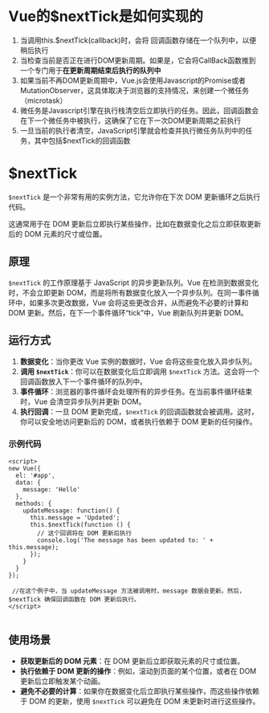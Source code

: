 # Vue的$nextTick是如何实现的

1. 当调用this.$nextTick(callback)时，会将 回调函数存储在一个队列中，以便稍后执行
2. 当检查当前是否正在进行DOM更新周期。如果是，它会将CallBack函数推到一个专门用于**在更新周期结束后执行的队列中**
3. 如果当前不再DOM更新周期中，Vue.js会使用Javascript的Promise或者MutationObserver，这具体取决于浏览器的支持情况，来创建一个微任务（microtask）
4. 微任务是Javascript引擎在执行栈清空后立即执行的任务。因此，回调函数会在下一个微任务中被执行，这确保了它在下一次DOM更新周期之前执行
5. 一旦当前的执行者清空，JavaScript引擎就会检查并执行微任务队列中的任务，其中包括$nextTick的回调函数





# $nextTick

`$nextTick` 是一个非常有用的实例方法，它允许你在下次 DOM 更新循环之后执行代码。

这通常用于在 DOM 更新后立即执行某些操作，比如在数据变化之后立即获取更新后的 DOM 元素的尺寸或位置。

## 原理

`$nextTick` 的工作原理基于 JavaScript 的异步更新队列。Vue 在检测到数据变化时，不会立即更新 DOM，而是将所有数据变化放入一个异步队列。在同一事件循环中，如果多次更改数据，Vue 会将这些更改合并，从而避免不必要的计算和 DOM 更新。然后，在下一个事件循环“tick”中，Vue 刷新队列并更新 DOM。



## 运行方式

1. **数据变化**：当你更改 Vue 实例的数据时，Vue 会将这些变化放入异步队列。
2. **调用 `$nextTick`**：你可以在数据变化后立即调用 `$nextTick` 方法。这会将一个回调函数放入下一个事件循环的队列中。
3. **事件循环**：浏览器的事件循环会处理所有的异步任务。在当前事件循环结束时，Vue 会清空异步队列并更新 DOM。
4. **执行回调**：一旦 DOM 更新完成，`$nextTick` 的回调函数就会被调用。这时，你可以安全地访问更新后的 DOM，或者执行依赖于 DOM 更新的任何操作。

### 示例代码

```vue
<script>
new Vue({
  el: '#app',
  data: {
    message: 'Hello'
  },
  methods: {
    updateMessage: function() {
      this.message = 'Updated';
      this.$nextTick(function () {
        // 这个回调将在 DOM 更新后执行
        console.log('The message has been updated to: ' + this.message);
      });
    }
  }
});
  
 //在这个例子中，当 updateMessage 方法被调用时，message 数据会更新。然后，$nextTick 确保回调函数在 DOM 更新后执行。
</script>


```

## 使用场景

- **获取更新后的 DOM 元素**：在 DOM 更新后立即获取元素的尺寸或位置。
- **执行依赖于 DOM 更新的操作**：例如，滚动到页面的某个位置，或者在 DOM 更新后立即触发某个动画。
- **避免不必要的计算**：如果你在数据变化后立即执行某些操作，而这些操作依赖于 DOM 的更新，使用 `$nextTick` 可以避免在 DOM 未更新时进行这些操作。





